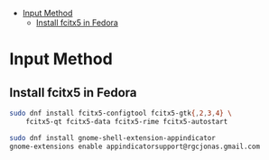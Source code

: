 <!-- vim-markdown-toc GFM -->

* [Input Method](#input-method)
    * [Install fcitx5 in Fedora](#install-fcitx5-in-fedora)

<!-- vim-markdown-toc -->

# Input Method

## Install fcitx5 in Fedora

```bash
sudo dnf install fcitx5-configtool fcitx5-gtk{,2,3,4} \
    fcitx5-qt fcitx5-data fcitx5-rime fcitx5-autostart

sudo dnf install gnome-shell-extension-appindicator
gnome-extensions enable appindicatorsupport@rgcjonas.gmail.com
```
